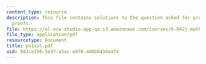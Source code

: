 ```yaml
---
content_type: resource
description: This file contains solutions to the question asked for propositions and
  proofs.
file: https://ol-ocw-studio-app-qa.s3.amazonaws.com/courses/6-042j-mathematics-for-computer-science-fall-2005/9d2ce1565e37a5ace0f0a08b043da4f4_ps1sol.pdf
file_type: application/pdf
resourcetype: Document
title: ps1sol.pdf
uid: 9d2ce156-5e37-a5ac-e0f0-a08b043da4f4
---
```


